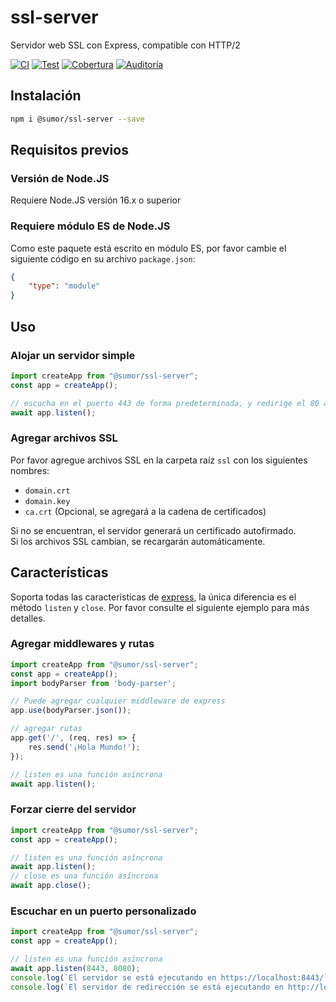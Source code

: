 # ssl-server
Servidor web SSL con Express, compatible con HTTP/2

[![CI](https://github.com/sumor-cloud/ssl-server/actions/workflows/ci.yml/badge.svg)](https://github.com/sumor-cloud/ssl-server/actions/workflows/ci.yml)
[![Test](https://github.com/sumor-cloud/ssl-server/actions/workflows/ut.yml/badge.svg)](https://github.com/sumor-cloud/ssl-server/actions/workflows/ut.yml)
[![Cobertura](https://github.com/sumor-cloud/ssl-server/actions/workflows/coverage.yml/badge.svg)](https://github.com/sumor-cloud/ssl-server/actions/workflows/coverage.yml)
[![Auditoría](https://github.com/sumor-cloud/ssl-server/actions/workflows/audit.yml/badge.svg)](https://github.com/sumor-cloud/ssl-server/actions/workflows/audit.yml)

## Instalación
```bash
npm i @sumor/ssl-server --save
```

## Requisitos previos

### Versión de Node.JS
Requiere Node.JS versión 16.x o superior

### Requiere módulo ES de Node.JS
Como este paquete está escrito en módulo ES, por favor cambie el siguiente código en su archivo ```package.json```:
```json
{
    "type": "module"
}
```

## Uso

### Alojar un servidor simple

```javascript
import createApp from "@sumor/ssl-server";
const app = createApp();

// escucha en el puerto 443 de forma predeterminada, y redirige el 80 a https 443
await app.listen();
```


### Agregar archivos SSL
Por favor agregue archivos SSL en la carpeta raíz ```ssl``` con los siguientes nombres:
- ```domain.crt```
- ```domain.key```
- ```ca.crt``` (Opcional, se agregará a la cadena de certificados)

Si no se encuentran, el servidor generará un certificado autofirmado.  
Si los archivos SSL cambian, se recargarán automáticamente.
## Características

Soporta todas las características de [express](https://www.npmjs.com/package/express), la única diferencia es el método ```listen``` y ```close```. Por favor consulte el siguiente ejemplo para más detalles.

### Agregar middlewares y rutas

```javascript
import createApp from "@sumor/ssl-server";
const app = createApp();
import bodyParser from 'body-parser';

// Puede agregar cualquier middleware de express
app.use(bodyParser.json());

// agregar rutas
app.get('/', (req, res) => {
    res.send('¡Hola Mundo!');
});

// listen es una función asíncrona
await app.listen();
```

### Forzar cierre del servidor

```javascript
import createApp from "@sumor/ssl-server";
const app = createApp();

// listen es una función asíncrona
await app.listen();
// close es una función asíncrona
await app.close();
```

### Escuchar en un puerto personalizado

```javascript
import createApp from "@sumor/ssl-server";
const app = createApp();

// listen es una función asíncrona
await app.listen(8443, 8080);
console.log(`El servidor se está ejecutando en https://localhost:8443/`);
console.log(`El servidor de redirección se está ejecutando en http://localhost:8080/`);
```